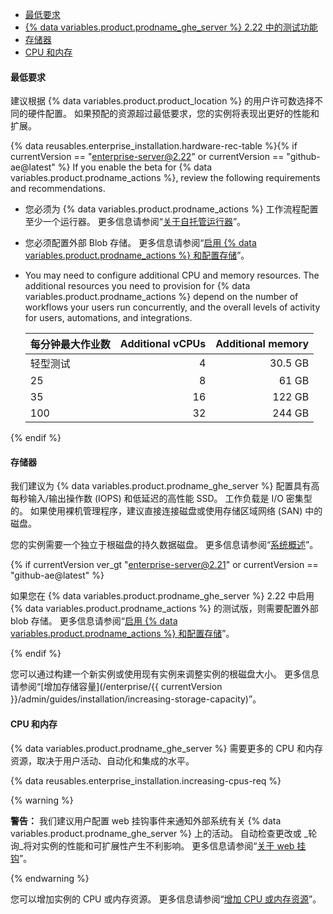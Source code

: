 - [最低要求](#minimum-requirements)
- [{% data variables.product.prodname_ghe_server %} 2.22 中的测试功能](#beta-features-in-github-enterprise-server-222)
- [存储器](#storage)
- [CPU 和内存](#cpu-and-memory)

#### 最低要求

建议根据 {% data variables.product.product_location %} 的用户许可数选择不同的硬件配置。 如果预配的资源超过最低要求，您的实例将表现出更好的性能和扩展。

{% data reusables.enterprise_installation.hardware-rec-table %}{% if currentVersion == "enterprise-server@2.22" or currentVersion == "github-ae@latest" %} If you enable the beta for {% data variables.product.prodname_actions %}, review the following requirements and recommendations.

- 您必须为 {% data variables.product.prodname_actions %} 工作流程配置至少一个运行器。 更多信息请参阅“[关于自托管运行器](/actions/hosting-your-own-runners/about-self-hosted-runners)”。
- 您必须配置外部 Blob 存储。 更多信息请参阅“[启用 {% data variables.product.prodname_actions %} 和配置存储](/enterprise/admin/github-actions/enabling-github-actions-and-configuring-storage)”。
- You may need to configure additional CPU and memory resources. The additional resources you need to provision for {% data variables.product.prodname_actions %} depend on the number of workflows your users run concurrently, and the overall levels of activity for users, automations, and integrations.

    | 每分钟最大作业数 | Additional vCPUs | Additional memory |
    |:-------- | ----------------:| -----------------:|
    | 轻型测试     |                4 |           30.5 GB |
    | 25       |                8 |             61 GB |
    | 35       |               16 |            122 GB |
    | 100      |               32 |            244 GB |

{% endif %}

#### 存储器

我们建议为 {% data variables.product.prodname_ghe_server %} 配置具有高每秒输入/输出操作数 (IOPS) 和低延迟的高性能 SSD。 工作负载是 I/O 密集型的。 如果使用裸机管理程序，建议直接连接磁盘或使用存储区域网络 (SAN) 中的磁盘。

您的实例需要一个独立于根磁盘的持久数据磁盘。 更多信息请参阅“[系统概述](/enterprise/admin/guides/installation/system-overview)”。

{% if currentVersion ver_gt "enterprise-server@2.21" or currentVersion == "github-ae@latest" %}

如果您在 {% data variables.product.prodname_ghe_server %} 2.22 中启用 {% data variables.product.prodname_actions %} 的测试版，则需要配置外部 blob 存储。 更多信息请参阅“[启用 {% data variables.product.prodname_actions %} 和配置存储](/enterprise/admin/github-actions/enabling-github-actions-and-configuring-storage)”。

{% endif %}

您可以通过构建一个新实例或使用现有实例来调整实例的根磁盘大小。 更多信息请参阅“[增加存储容量](/enterprise/{{ currentVersion }}/admin/guides/installation/increasing-storage-capacity)”。

#### CPU 和内存

{% data variables.product.prodname_ghe_server %} 需要更多的 CPU 和内存资源，取决于用户活动、自动化和集成的水平。

{% data reusables.enterprise_installation.increasing-cpus-req %}

{% warning %}

**警告：** 我们建议用户配置 web 挂钩事件来通知外部系统有关 {% data variables.product.prodname_ghe_server %} 上的活动。 自动检查更改或 _轮询_将对实例的性能和可扩展性产生不利影响。 更多信息请参阅“[关于 web 挂钩](/github/extending-github/about-webhooks)”。

{% endwarning %}

您可以增加实例的 CPU 或内存资源。 更多信息请参阅“[增加 CPU 或内存资源](/enterprise/admin/installation/increasing-cpu-or-memory-resources)”。
